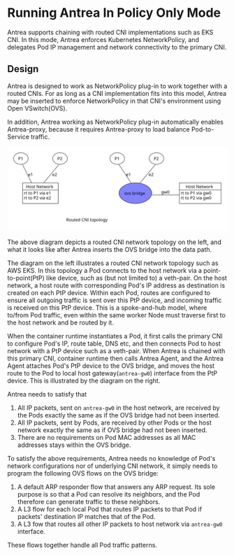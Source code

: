 # Running Antrea In Policy Only Mode

Antrea supports chaining with routed CNI implementations such as EKS CNI. In this mode, Antrea
enforces Kubernetes NetworkPolicy, and delegates Pod IP management and network connectivity to the
primary CNI.

## Design

Antrea is designed to work as NetworkPolicy plug-in to work together with a routed CNIs.
For as long as a CNI implementation fits into this model, Antrea may be inserted to enforce
NetworkPolicy in that CNI's environment using Open VSwitch(OVS).

In addition, Antrea working as NetworkPolicy plug-in automatically enables Antrea-proxy, because
it requires Antrea-proxy to load balance Pod-to-Service traffic.

<img src="/docs/assets/policy-only-cni.svg" width="600" alt="Antrea Switched CNI">

The above diagram depicts a routed CNI network topology on the left, and what it looks like
after Antrea inserts the OVS bridge into the data path.

The diagram on the left illustrates a routed CNI network topology such as AWS EKS.
In this topology a Pod connects to the host network via a
point-to-point(PtP) like device, such as (but not limited to) a veth-pair. On the host network, a
host route with corresponding Pod's IP address as destination is created on each PtP device. Within
each Pod, routes are configured to ensure all outgoing traffic is sent over this PtP device, and
incoming traffic is received on this PtP device. This is a spoke-and-hub model, where to/from Pod
traffic, even within the same worker Node must traverse first to the host network and be
routed by it.

When the container runtime instantiates a Pod, it first calls the primary CNI to configure Pod's
IP, route table, DNS etc, and then connects Pod to host network with a PtP device such as a
veth-pair. When Antrea is chained with this primary CNI, container runtime then calls
Antrea Agent, and the Antrea Agent attaches Pod's PtP device to the OVS bridge, and moves the host
route to the Pod to local host gateway(``antrea-gw0``) interface from the PtP device. This is
illustrated by the diagram on the right.

Antrea needs to satisfy that
1. All IP packets, sent on ``antrea-gw0`` in the host network, are received by the Pods exactly the same
as if the OVS bridge had not been inserted.
1. All IP packets, sent by Pods, are received by other Pods or the host network exactly
the same as if OVS bridge had not been inserted.
1. There are no requirements on Pod MAC addresses as all MAC addresses stays within the OVS bridge.

To satisfy the above requirements, Antrea needs no knowledge of Pod's network configurations nor
of underlying CNI network, it simply needs to program the following OVS flows on the OVS bridge:
1. A default ARP responder flow that answers any ARP request. Its sole purpose is so that a Pod can
resolve its neighbors, and the Pod therefore can generate traffic to these neighbors.
1. A L3 flow for each local Pod that routes IP packets to that Pod if packets' destination IP
 matches that of the Pod.
1. A L3 fow that routes all other IP packets to host network via ``antrea-gw0
`` interface.

These flows together handle all Pod traffic patterns.
